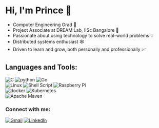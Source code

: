 # Hi, I'm Prince 👋
* Computer Engineering Grad 🚀
* Project Associate at DREAM:Lab, IISc Bangalore 🤖
* Passionate about using technology to solve real-world problems 💡
* Distributed systems enthusiast 🕸️
* Driven to learn and grow, both personally and professionally 📈

<!--img width=47% src="https://github-readme-stats.vercel.app/api?username=prince-modi&show_icons=true&include_all_commits=true&theme=buefy&hide_border=true" alt="Prince's github stats" /-->


## Languages and Tools:
    
![C](https://img.shields.io/badge/c-%2300599C.svg?style=for-the-badge&logo=c&logoColor=white)
![python](https://img.shields.io/badge/python-3670A0?style=for-the-badge&logo=python&logoColor=ffdd54)
![Go](https://img.shields.io/badge/go-%2300ADD8.svg?style=for-the-badge&logo=go&logoColor=white)
<br />
![Linux](https://img.shields.io/badge/Linux-FCC624?style=for-the-badge&logo=linux&logoColor=black)
![Shell Script](https://img.shields.io/badge/shell_script-%23121011.svg?style=for-the-badge&logo=gnu-bash&logoColor=red)
![Raspberry Pi](https://img.shields.io/badge/-RaspberryPi-C51A4A?style=for-the-badge&logo=Raspberry-Pi)
<br />
![docker](https://img.shields.io/badge/docker-%230db7ed.svg?style=for-the-badge&logo=docker&logoColor=white)
![Kubernetes](https://img.shields.io/badge/kubernetes-%23326ce5.svg?style=for-the-badge&logo=kubernetes&logoColor=white)
<br />
![Apache Maven](https://img.shields.io/badge/Apache%20Maven-C71A36?style=for-the-badge&logo=Apache%20Maven&logoColor=white)


### Connect with me:

[<img alt="Gmail" src="https://img.shields.io/badge/Gmail-D14836?style=for-the-badge&logo=gmail&logoColor=white" />][mail]
[<img alt="LinkedIn" src="https://img.shields.io/badge/linkedin-%230077B5.svg?style=for-the-badge&logo=linkedin&logoColor=white"/>][linkedin]


[instagram]: https://instagram.com/piirns
[linkedin]: https://www.linkedin.com/in/modi-prince/
[mail]: mailto:princebmodi@gmail.com
[python]: https://www.python.org
[c]: https://en.wikipedia.org/wiki/C_(programming_language)
[linux]: https://www.linux.org/
[java]: https://www.java.com/en/
[js]: https://www.javascript.com/
[angular]: https://angularjs.org/
[docker]: https://www.docker.com/

<!--![Java](https://img.shields.io/badge/java-%23ED8B00.svg?style=for-the-badge&logo=java&logoColor=white)-->
